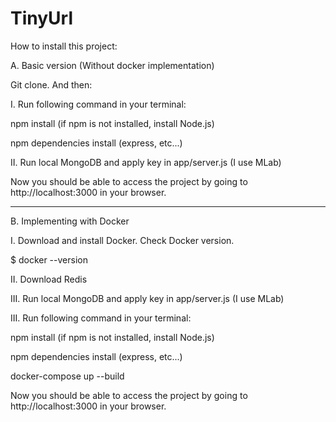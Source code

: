 # TinyUrl

How to install this project:

A. Basic version (Without docker implementation)

Git clone. And then:

I. Run following command in your terminal:

npm install (if npm is not installed, install Node.js)

npm dependencies install (express, etc...)

II. Run local MongoDB and apply key in app/server.js (I use MLab)

Now you should be able to access the project by going to http://localhost:3000 in your browser.

----------------------------------------------------------------------------------------------------

B. Implementing with Docker

I. Download and install Docker. Check Docker version.

$ docker --version

II. Download Redis

III. Run local MongoDB and apply key in app/server.js (I use MLab)

III. Run following command in your terminal:

npm install (if npm is not installed, install Node.js)

npm dependencies install (express, etc...)

docker-compose up --build

Now you should be able to access the project by going to http://localhost:3000 in your browser.
